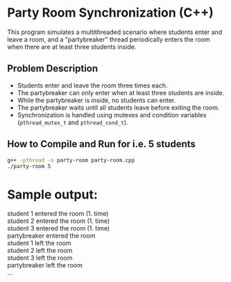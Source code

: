 # Party Room Synchronization (C++)

This program simulates a multithreaded scenario where students enter and leave a room, and a "partybreaker" thread periodically enters the room when there are at least three students inside. 

## Problem Description

- Students enter and leave the room three times each.
- The partybreaker can only enter when at least three students are inside.
- While the partybreaker is inside, no students can enter.
- The partybreaker waits until all students leave before exiting the room.
- Synchronization is handled using mutexes and condition variables (`pthread_mutex_t` and `pthread_cond_t`).

## How to Compile and Run for i.e. 5 students


```bash
g++ -pthread -o party-room party-room.cpp
./party-room 5
```
# Sample output:
student 1 entered the room (1. time)  
student 2 entered the room (1. time)  
student 3 entered the room (1. time)  
partybreaker entered the room  
student 1 left the room  
student 2 left the room  
student 3 left the room  
partybreaker left the room  
...
